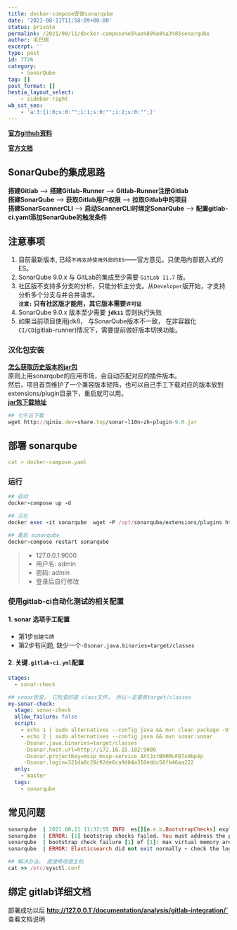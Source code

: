 ```yaml
---
title: docker-compose安装sonarqube
date: '2021-08-11T11:58:09+00:00'
status: private
permalink: /2021/08/11/docker-compose%e5%ae%89%e8%a3%85sonarqube
author: 毛巳煜
excerpt: ''
type: post
id: 7726
category:
    - SonarQube
tag: []
post_format: []
hestia_layout_select:
    - sidebar-right
wb_sst_seo:
    - 'a:3:{i:0;s:0:"";i:1;s:0:"";i:2;s:0:"";}'
---
```

**[官方github资料](https://github.com/SonarSource/sonarqube "官方github资料")**

**[官方文档](https://docs.sonarqube.org/latest/setup/install-server/ "官方文档")**

SonarQube的集成思路
--------------

**搭建Gitlab** --&gt; **搭建Gitlab-Runner** --&gt; **Gitlab-Runner注册Gitlab**  
**搭建SonarQube** --&gt; **获取Gitlab用户权限** --&gt; **拉取Gitlab中的项目**  
**搭建SonarScannerCLI** --&gt; **启动ScannerCLI时绑定SonarQube** --&gt; **配置gitlab-ci.yaml添加SonarQube的触发条件**

注意事项
----

1. 目前最新版本, 已经`不再支持使用外部的ES`——官方意见。只使用内部嵌入式的ES。
2. SonarQube 9.0.x 与 GitLab的集成至少需要 `GitLab 11.7` 版。
3. 社区版不支持多分支的分析，只能分析主分支。从`Developer`版开始，才支持分析多个分支与并合并请求。  
  **`注意:` 只有社区版才能用，其它版本需要`许可证`**
4. SonarQube 9.0.x 版本至少需要 **`jdk11`** 否则执行失败
5. 如果当前项目使用jdk8， 与SonarQube版本不一致， 在非容器化`CI/CD`(gitlab-runner)情况下，需要提前做好版本切换功能。

### 汉化包安装

**[怎么获取历史版本的jar包](https://github.com/xuhuisheng/sonar-l10n-zh/issues/46 "怎么获取历史版本的jar包")**  
原则上用sonarqube的应用市场，会自动匹配对应的插件版本。  
然后，项目首页维护了一个兼容版本矩阵，也可以自己手工下载对应的版本放到extensions/plugin目录下，重启就可以用。  
**[jar包下载地址](https://github.com/xuhuisheng/sonar-l10n-zh/releases "jar包下载地址")**

```ruby
## 七牛云下载
wget http://qiniu.dev-share.top/sonar-l10n-zh-plugin-9.0.jar


```

部署 sonarqube
------------

```yaml
cat > docker-compose.yaml 
```

### 运行

```ruby
## 启动
docker-compose up -d

## 汉化
docker exec -it sonarqube  wget -P /opt/sonarqube/extensions/plugins http://qiniu.dev-share.top/sonar-l10n-zh-plugin-9.0.jar

## 重启 sonarqube
docker-compose restart sonarqube


```

> - 127.0.0.1:9000
> - 用户名: admin
> - 密码: admin
> - 登录后自行修改

### 使用gitlab-ci自动化测试的相关配置

#### 1. sonar 选项手工配置

- 第1步`创建令牌`
- 第2步有问题, 缺少一个`-Dsonar.java.binaries=target/classes`

#### 2. 关键`.gitlab-ci.yml`配置

```yaml
stages:
  - sonar-check

## snoar检查， 它检查的是 class文件， 所以一定要有target/classes
my-sonar-check:
  stage: sonar-check
  allow_failure: false
  script:
    - echo 1 | sudo alternatives --config java && mvn clean package -U -D maven.test.skip=true
    - echo 2 | sudo alternatives --config java && mvn sonar:sonar
     -Dsonar.java.binaries=target/classes
     -Dsonar.host.url=http://172.16.15.182:9000
     -Dsonar.projectKey=mssp_mssp-service_AXtJzrB6RMuF87xHbp4p
     -Dsonar.login=321da8c28c92de6ca9d04a310eddc58fb46aa222
  only:
    - master
  tags:
    - sonarqube


```

常见问题
----

```ruby
sonarqube  | 2021.08.11 11:37:55 INFO  es[][o.e.b.BootstrapChecks] explicitly enforcing bootstrap checks
sonarqube  | ERROR: [1] bootstrap checks failed. You must address the points described in the following [1] lines before starting Elasticsearch.
sonarqube  | bootstrap check failure [1] of [1]: max virtual memory areas vm.max_map_count [65530] is too low, increase to at least [262144]
sonarqube  | ERROR: Elasticsearch did not exit normally - check the logs at /opt/sonarqube/logs/sonarqube.log

## 解决办法， 直接修改宿主机
cat >> /etc/sysctl.conf 
```

绑定 gitlab详细文档
-------------

部署成功以后 **http://127.0.0.1`/documentation/analysis/gitlab-integration/`** 查看文档说明